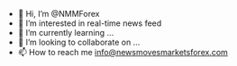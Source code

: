 - 👋 Hi, I’m @NMMForex
- 👀 I’m interested in  real-time news feed
- 🌱 I’m currently learning ...
- 💞️ I’m looking to collaborate on ...
- 📫 How to reach me info@newsmovesmarketsforex.com 

<!---
NMMForex/NMMForex is a ✨ special ✨ repository because its `README.md` (this file) appears on your GitHub profile.
You can click the Preview link to take a look at your changes.
--->
